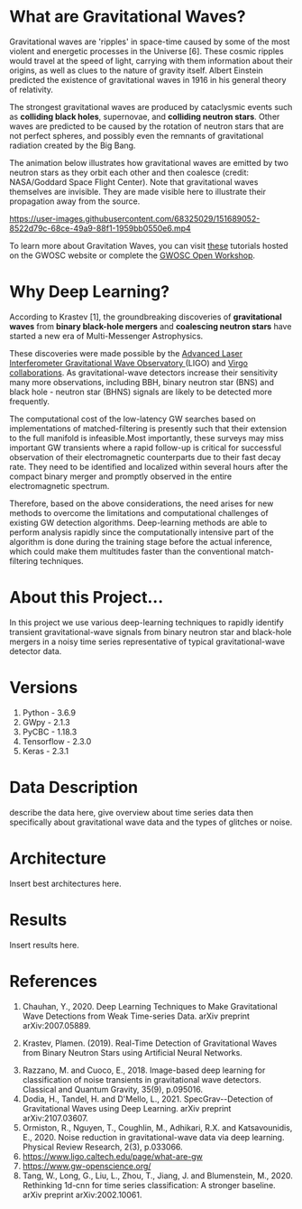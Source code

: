 # What are Gravitational Waves?
Gravitational waves are 'ripples' in space-time caused by some of the most violent and energetic processes in the Universe [6]. These cosmic ripples would travel at the speed of light, carrying with them information about their origins, as well as clues to the nature of gravity itself. Albert Einstein predicted the existence of gravitational waves in 1916 in his general theory of relativity.

The strongest gravitational waves are produced by cataclysmic events such as **colliding black holes**, supernovae, and **colliding neutron stars**. Other waves are predicted to be caused by the rotation of neutron stars that are not perfect spheres, and possibly even the remnants of gravitational radiation created by the Big Bang.

The animation below illustrates how gravitational waves are emitted by two neutron stars as they orbit each other and then coalesce (credit: NASA/Goddard Space Flight Center). Note that gravitational waves themselves are invisible. They are made visible here to illustrate their propagation away from the source.

https://user-images.githubusercontent.com/68325029/151689052-8522d79c-68ce-49a9-88f1-1959bb0550e6.mp4

To learn more about Gravitation Waves, you can visit [these](https://www.gw-openscience.org/path/) tutorials hosted on the GWOSC website or complete the [GWOSC Open Workshop](https://www.gw-openscience.org/workshops).

# Why Deep Learning?

According to Krastev [1], the groundbreaking discoveries of **gravitational waves** from **binary black-hole mergers** and **coalescing neutron stars** have started a new era of Multi-Messenger Astrophysics.

These discoveries were made possible by the [Advanced Laser Interferometer Gravitational Wave Observatory ](https://ligo.caltech.edu/page/ligos-ifo)(LIGO) and [Virgo collaborations](http://public.virgo-gw.eu/the-virgo-collaboration/). As gravitational-wave detectors increase their sensitivity many more observations, including BBH, binary neutron star (BNS) and black hole - neutron star (BHNS) signals are likely to be detected more frequently.

The computational cost of the low-latency GW searches based on implementations of matched-filtering is presently such that their extension to the full manifold is infeasible.Most importantly, these surveys may miss important GW transients where a rapid follow-up is critical for successful observation of their electromagnetic counterparts due to their fast decay rate. They need to be identified and localized within several hours after the compact binary merger and promptly observed in the entire electromagnetic spectrum.

Therefore, based on the above considerations, the need arises for new methods to overcome the limitations and computational
challenges of existing GW detection algorithms. Deep-learning methods are able to perform analysis rapidly since the computationally intensive part of the algorithm is done during the training stage before the actual inference, which could make them multitudes faster than the conventional match-filtering techniques.

# About this Project...

In this project we use various deep-learning techniques to rapidly identify transient gravitational-wave signals from binary neutron star and black-hole mergers in a noisy time series representative of typical gravitational-wave detector data.

# Versions
1) Python     - 3.6.9
2) GWpy       - 2.1.3
3) PyCBC      - 1.18.3
2) Tensorflow - 2.3.0
3) Keras      - 2.3.1 

# Data Description
describe the data here, give overview about time series data then specifically about gravitational wave data and the types of glitches or noise.
    
# Architecture
Insert best architectures here.

# Results
Insert results here.

# References
1. <p>Chauhan, Y., 2020. Deep Learning Techniques to Make Gravitational Wave Detections from Weak Time-series Data. arXiv preprint arXiv:2007.05889.</p>
2. <p>Krastev, Plamen. (2019). Real-Time Detection of Gravitational Waves from Binary Neutron Stars using Artificial Neural Networks. </p>
3. Razzano, M. and Cuoco, E., 2018. Image-based deep learning for classification of noise transients in gravitational wave detectors. Classical and Quantum Gravity, 35(9), p.095016.
4. Dodia, H., Tandel, H. and D'Mello, L., 2021. SpecGrav--Detection of Gravitational Waves using Deep Learning. arXiv preprint arXiv:2107.03607.
5. Ormiston, R., Nguyen, T., Coughlin, M., Adhikari, R.X. and Katsavounidis, E., 2020. Noise reduction in gravitational-wave data via deep learning. Physical Review Research, 2(3), p.033066.
6. https://www.ligo.caltech.edu/page/what-are-gw
7. https://www.gw-openscience.org/
8. Tang, W., Long, G., Liu, L., Zhou, T., Jiang, J. and Blumenstein, M., 2020. Rethinking 1d-cnn for time series classification: A stronger baseline. arXiv preprint arXiv:2002.10061.
